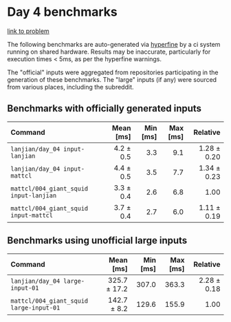 # Day 4 benchmarks

[link to problem](http://adventofcode.com/2021/day/4)

The following benchmarks are auto-generated via [hyperfine](https://github.com/sharkdp/hyperfine) by a ci system running on shared hardware. Results may be inaccurate, particularly for execution times < 5ms, as per the hyperfine warnings.

The "official" inputs were aggregated from repositories participating in the generation of these benchmarks. The "large" inputs (if any) were sourced from various places, including the subreddit.

## Benchmarks with officially generated inputs
| Command | Mean [ms] | Min [ms] | Max [ms] | Relative |
|:---|---:|---:|---:|---:|
| `lanjian/day_04 input-lanjian` | 4.2 ± 0.5 | 3.3 | 9.1 | 1.28 ± 0.20 |
| `lanjian/day_04 input-mattcl` | 4.4 ± 0.5 | 3.5 | 7.7 | 1.34 ± 0.23 |
| `mattcl/004_giant_squid input-lanjian` | 3.3 ± 0.4 | 2.6 | 6.8 | 1.00 |
| `mattcl/004_giant_squid input-mattcl` | 3.7 ± 0.4 | 2.7 | 6.0 | 1.11 ± 0.19 |
## Benchmarks using unofficial large inputs
| Command | Mean [ms] | Min [ms] | Max [ms] | Relative |
|:---|---:|---:|---:|---:|
| `lanjian/day_04 large-input-01` | 325.7 ± 17.2 | 307.0 | 363.3 | 2.28 ± 0.18 |
| `mattcl/004_giant_squid large-input-01` | 142.7 ± 8.2 | 129.6 | 155.9 | 1.00 |
